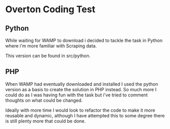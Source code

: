 # Overton Coding Test

## Python
While waiting for WAMP to download i decided to tackle the task in Python where i'm more familiar with Scraping data.

This version can be found in src/python.

## PHP
When WAMP had eventually downloaded and installed I used the python version as a basis to create the solution in PHP instead. So much more I could do 
as I was having fun with the task but i've tried to comment thoughts on what could be changed.

Ideally with more time I would look to refactor the code to make it more reusable and dynamic, although I have attempted this to some degree there is still 
plenty more that could be done.

